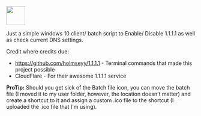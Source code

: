 <img style="height:50px; width: auto;" src="https://cdn.vox-cdn.com/thumbor/wuG_FN78uNRHgorcfmmy-O4Mrw8=/0x0:3060x1549/1200x800/filters:focal(1286x531:1774x1019):no_upscale()/cdn.vox-cdn.com/uploads/chorus_image/image/63332440/1.1.1.1_fancycolor.0.gif">

Just a simple windows 10 client/ batch script to Enable/ Disable 1.1.1.1 as well as check current DNS settings.


Credit where credits due:
* https://github.com/holmseyy/1.1.1.1 - Terminal commands that made this project possible
* CloudFlare - For their awesome 1.1.1.1 service

<b>ProTip:</b> Should you get sick of the Batch file icon, you can move the batch file (I moved it to my user folder, however, the location doesn't matter) and create a shortcut to it and assign a custom .ico file to the shortcut (I uploaded the .ico file that I'm using).
